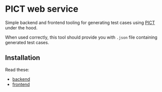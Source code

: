 # PICT web service

Simple backend and frontend tooling for generating test cases using [PICT](https://github.com/microsoft/pict) under the hood.

When used correctly, this tool should provide you with `.json` file containing generated test cases.

## Installation

Read these:

- [backend](/backend/README.md)
- [frontend](/frontend/README.md)
